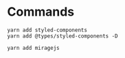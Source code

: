 # Commands

```
yarn add styled-components
yarn add @types/styled-components -D

yarn add miragejs
```
